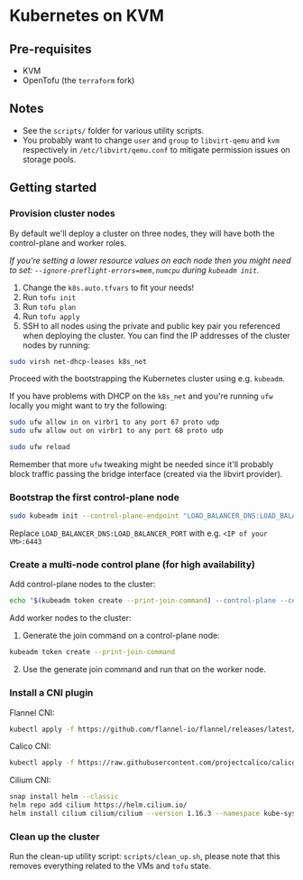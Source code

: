 # Kubernetes on KVM

## Pre-requisites

* KVM
* OpenTofu (the `terraform` fork)

## Notes

* See the `scripts/` folder for various utility scripts.
* You probably want to change `user` and `group` to `libvirt-qemu` and `kvm` respectively in `/etc/libvirt/qemu.conf` to mitigate permission issues on storage pools.

## Getting started

### Provision cluster nodes

By default we'll deploy a cluster on three nodes, they will have both the control-plane and worker roles.

_If you're setting a lower resource values on each node then you might need to set: `--ignore-preflight-errors=mem,numcpu` during `kubeadm init`._

1. Change the `k8s.auto.tfvars` to fit your needs!
2. Run `tofu init`
3. Run `tofu plan`
4. Run `tofu apply`
5. SSH to all nodes using the private and public key pair you referenced when deploying the cluster. You can find the IP addresses of the cluster nodes by running:

```bash
sudo virsh net-dhcp-leases k8s_net
```

Proceed with the bootstrapping the Kubernetes cluster using e.g. `kubeadm`.

If you have problems with DHCP on the `k8s_net` and you're running `ufw` locally you might want to try the following:

```bash
sudo ufw allow in on virbr1 to any port 67 proto udp
sudo ufw allow out on virbr1 to any port 68 proto udp

sudo ufw reload
```

Remember that more `ufw` tweaking might be needed since it'll probably block traffic passing the bridge interface (created via the libvirt provider).

### Bootstrap the first control-plane node

```bash
sudo kubeadm init --control-plane-endpoint "LOAD_BALANCER_DNS:LOAD_BALANCER_PORT" --upload-certs
```

Replace `LOAD_BALANCER_DNS:LOAD_BALANCER_PORT` with e.g. `<IP of your VM>:6443`

### Create a multi-node control plane (for high availability)

Add control-plane nodes to the cluster:

```bash
echo "$(kubeadm token create --print-join-command) --control-plane --certificate-key $(kubeadm init phase upload-certs --upload-certs --skip-headers --skip-log-headers 2>/dev/null | tail -n 1)"
```

Add worker nodes to the cluster:

1. Generate the join command on a control-plane node:

```bash
kubeadm token create --print-join-command
```

2. Use the generate join command and run that on the worker node.

### Install a CNI plugin

Flannel CNI:

```bash
kubectl apply -f https://github.com/flannel-io/flannel/releases/latest/download/kube-flannel.yml
```

Calico CNI:

```bash
kubectl apply -f https://raw.githubusercontent.com/projectcalico/calico/v3.25.0/manifests/calico.yaml
```

Cilium CNI:

```bash
snap install helm --classic
helm repo add cilium https://helm.cilium.io/
helm install cilium cilium/cilium --version 1.16.3 --namespace kube-system
```

### Clean up the cluster

Run the clean-up utility script: `scripts/clean_up.sh`, please note that this removes everything related to the VMs and `tofu` state.
